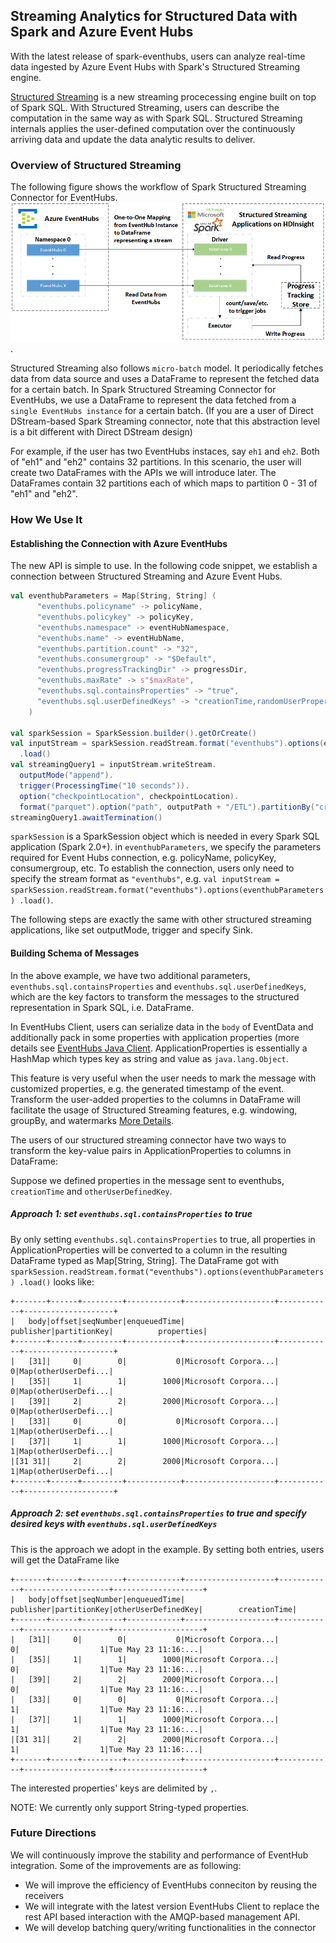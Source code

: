 ## Streaming Analytics for Structured Data with Spark and Azure Event Hubs

With the latest release of spark-eventhubs, users can analyze real-time data ingested by Azure Event Hubs with Spark's Structured Streaming engine.

[Structured Streaming](http://spark.apache.org/docs/latest/structured-streaming-programming-guide.html) is a new streaming procecessing engine built on top of Spark SQL. With Structured Streaming, users can describe the computation in the same way as with Spark SQL. Structured Streaming internals applies the user-defined computation over the continuously arriving data and update the data analytic results to deliver.

### Overview of Structured Streaming

The following figure shows the workflow of Spark Structured Streaming Connector for EventHubs. ![Image of Workflow](imgs/workflow_ss.png).

Structured Streaming also follows `micro-batch` model. It periodically fetches data from data source and uses a DataFrame to represent the fetched data for a certain batch. In Spark Structured Streaming Connector for EventHubs, we use a DataFrame to represent the data fetched from a `single EventHubs instance` for a certain batch. (If you are a user of Direct DStream-based Spark Streaming connector, note that this abstraction level is a bit different with Direct DStream design)

For example, if the user has two EventHubs instaces, say `eh1` and `eh2`. Both of "eh1" and "eh2" contains 32 partitions. In this scenario, the user will create two DataFrames with the APIs we will introduce later. The DataFrames contain 32 partitions each of which maps to partition 0 - 31 of "eh1" and "eh2".

### How We Use It

#### Establishing the Connection with Azure EventHubs

The new API is simple to use. In the following code snippet, we establish a connection between Structured Streaming and Azure Event Hubs.

```scala
val eventhubParameters = Map[String, String] (
      "eventhubs.policyname" -> policyName,
      "eventhubs.policykey" -> policyKey,
      "eventhubs.namespace" -> eventHubNamespace,
      "eventhubs.name" -> eventHubName,
      "eventhubs.partition.count" -> "32",
      "eventhubs.consumergroup" -> "$Default",
      "eventhubs.progressTrackingDir" -> progressDir,
      "eventhubs.maxRate" -> s"$maxRate",
      "eventhubs.sql.containsProperties" -> "true",
      "eventhubs.sql.userDefinedKeys" -> "creationTime,randomUserProperty"
    )

val sparkSession = SparkSession.builder().getOrCreate()
val inputStream = sparkSession.readStream.format("eventhubs").options(eventhubParameters)
  .load()
val streamingQuery1 = inputStream.writeStream.
  outputMode("append").
  trigger(ProcessingTime("10 seconds")).
  option("checkpointLocation", checkpointLocation).
  format("parquet").option("path", outputPath + "/ETL").partitionBy("creationTime").start()
streamingQuery1.awaitTermination()
```

`sparkSession` is a SparkSession object which is needed in every Spark SQL application (Spark 2.0+). in `eventhubParameters`, we specify the parameters required for Event Hubs connection, e.g. policyName, policyKey, consumergroup, etc. To establish the connection, users only need to specify the stream format as `"eventhubs"`, e.g. `val inputStream = sparkSession.readStream.format("eventhubs").options(eventhubParameters)
  .load()`.
  
The following steps are exactly the same with other structured streaming applications, like set outputMode, trigger and specify Sink.

#### Building Schema of Messages

In the above example, we have two additional parameters, `eventhubs.sql.containsProperties` and `eventhubs.sql.userDefinedKeys`, which are the key factors to transform the messages to the structured representation in Spark SQL, i.e. DataFrame.

In EventHubs Client, users can serialize data in the `body` of EventData and additionally pack in some properties with application properties (more details see [EventHubs Java Client](https://github.com/Azure/azure-event-hubs-java). ApplicationProperties is essentially a HashMap which types key as string and value as `java.lang.Object`.

This feature is very useful when the user needs to mark the message with customized properties, e.g. the generated timestamp of the event. Transform the user-added properties to the columns in DataFrame will facilitate the usage of Structured Streaming features, e.g. windowing, groupBy, and watermarks [More Details](http://spark.apache.org/docs/latest/structured-streaming-programming-guide.html#operations-on-streaming-dataframesdatasets). 

The users of our structured streaming connector have two ways to transform the key-value pairs in ApplicationProperties to columns in DataFrame:

Suppose we defined properties in the message sent to eventhubs, `creationTime` and `otherUserDefinedKey`.

##### Approach 1: set `eventhubs.sql.containsProperties` to true

By only setting `eventhubs.sql.containsProperties` to true, all properties in ApplicationProperties will be converted to a column in the resulting DataFrame typed as Map[String, String]. The DataFrame got with `sparkSession.readStream.format("eventhubs").options(eventhubParameters)
  .load()` looks like:
  
  ```
  +-------+------+---------+------------+--------------------+------------+--------------------+
|   body|offset|seqNumber|enqueuedTime|           publisher|partitionKey|          properties|
+-------+------+---------+------------+--------------------+------------+--------------------+
|   [31]|     0|        0|           0|Microsoft Corpora...|           0|Map(otherUserDefi...|
|   [35]|     1|        1|        1000|Microsoft Corpora...|           0|Map(otherUserDefi...|
|   [39]|     2|        2|        2000|Microsoft Corpora...|           0|Map(otherUserDefi...|
|   [33]|     0|        0|           0|Microsoft Corpora...|           1|Map(otherUserDefi...|
|   [37]|     1|        1|        1000|Microsoft Corpora...|           1|Map(otherUserDefi...|
|[31 31]|     2|        2|        2000|Microsoft Corpora...|           1|Map(otherUserDefi...|
+-------+------+---------+------------+--------------------+------------+--------------------+

  ```
  
##### Approach 2: set `eventhubs.sql.containsProperties` to true and specify desired keys with `eventhubs.sql.userDefinedKeys`

This is the approach we adopt in the example. By setting both entries, users will get the DataFrame like 

```
+-------+------+---------+------------+--------------------+------------+-------------------+--------------------+
|   body|offset|seqNumber|enqueuedTime|           publisher|partitionKey|otherUserDefinedKey|        creationTime|
+-------+------+---------+------------+--------------------+------------+-------------------+--------------------+
|   [31]|     0|        0|           0|Microsoft Corpora...|           0|                  1|Tue May 23 11:16:...|
|   [35]|     1|        1|        1000|Microsoft Corpora...|           0|                  1|Tue May 23 11:16:...|
|   [39]|     2|        2|        2000|Microsoft Corpora...|           0|                  1|Tue May 23 11:16:...|
|   [33]|     0|        0|           0|Microsoft Corpora...|           1|                  1|Tue May 23 11:16:...|
|   [37]|     1|        1|        1000|Microsoft Corpora...|           1|                  1|Tue May 23 11:16:...|
|[31 31]|     2|        2|        2000|Microsoft Corpora...|           1|                  1|Tue May 23 11:16:...|
+-------+------+---------+------------+--------------------+------------+-------------------+--------------------+
```

The interested properties' keys are delimited by `,`. 

NOTE: We currently only support String-typed properties.

### Future Directions

We will continuously improve the stability and performance of EventHub integration. Some of the improvements are as following:

* We will improve the efficiency of EventHubs conneciton by reusing the receivers
* We will integrate with the latest version EventHubs Client to replace the rest API based interaction with the AMQP-based management API.
* We will develop batching query/writing functionalities in the connector